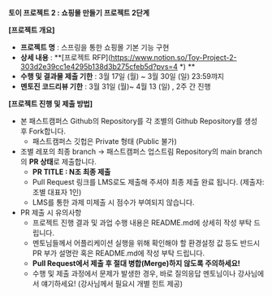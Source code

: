 **토이 프로젝트 2 : 쇼핑몰 만들기 프로젝트 2단계**

**[프로젝트 개요]**

- **프로젝트 명** : 스프링을 통한 쇼핑몰 기본 기능 구현
- **상세 내용** : **[프로젝트 RFP](https://www.notion.so/Toy-Project-2-303d2e39cc1e4295b138d3b275cfeb5d?pvs=4 *) **
- **수행 및 결과물 제출 기한** : 3월 17일 (월)  ~ 3월 30일 (일) 23:59꺄지
- **멘토진 코드리뷰 기한** : 3월 31일 (월)~ 4월 13 (일) , 2주 간 진행

**[프로젝트 진행 및 제출 방법]**

- 본 패스트캠퍼스 Github의 Repository를 각 조별의 Github Repository를 생성 후 Fork합니다.
    - 패스트캠퍼스 깃헙은 Private 형태 (Public 불가)
- 조별 레포의 최종 branch → 패스트캠퍼스 업스트림 Repository의 main branch의 **PR 상태**로 제출합니다.
    - **PR TITLE : N조 최종 제출**
    - Pull Request 링크를 LMS로도 제출해 주셔야 최종 제출 완료 됩니다. (제출자: 조별 대표자 1인)
    - LMS를 통한 과제 미제출 시 점수가 부여되지 않습니다.
- PR 제출 시 유의사항
    - 프로젝트 진행 결과 및 과업 수행 내용은 README.md에 상세히 작성 부탁 드립니다.
    - 멘토님들께서 어플리케이션 실행을 위해 확인해야 할 환경설정 값 등도 반드시 PR 부가 설명란 혹은 README.md에 작성 부탁 드립니다.
    - **Pull Request에서 제출 후 절대 병합(Merge)하지 않도록 주의하세요!**
    - 수행 및 제출 과정에서 문제가 발생한 경우, 바로 질의응답 멘토님이나 강사님에서 얘기하세요! (강사님께서 필요시 개별 힌트 제공)
